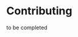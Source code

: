 [//]: # (SPDX-License-Identifier: CC-BY-4.0)
[//]: # (TODO Add contributing guide)

# Contributing

to be completed